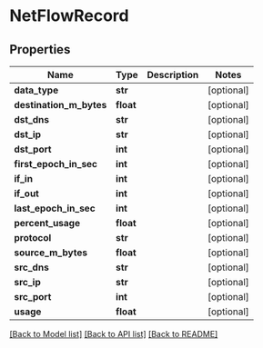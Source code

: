 # NetFlowRecord

## Properties
Name | Type | Description | Notes
------------ | ------------- | ------------- | -------------
**data_type** | **str** |  | [optional] 
**destination_m_bytes** | **float** |  | [optional] 
**dst_dns** | **str** |  | [optional] 
**dst_ip** | **str** |  | [optional] 
**dst_port** | **int** |  | [optional] 
**first_epoch_in_sec** | **int** |  | [optional] 
**if_in** | **int** |  | [optional] 
**if_out** | **int** |  | [optional] 
**last_epoch_in_sec** | **int** |  | [optional] 
**percent_usage** | **float** |  | [optional] 
**protocol** | **str** |  | [optional] 
**source_m_bytes** | **float** |  | [optional] 
**src_dns** | **str** |  | [optional] 
**src_ip** | **str** |  | [optional] 
**src_port** | **int** |  | [optional] 
**usage** | **float** |  | [optional] 

[[Back to Model list]](../README.md#documentation-for-models) [[Back to API list]](../README.md#documentation-for-api-endpoints) [[Back to README]](../README.md)


